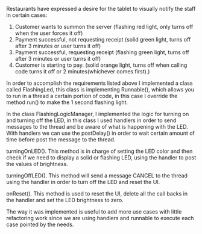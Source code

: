 Restaurants have expressed a desire for the tablet to visually notify the staff in certain cases:

1. Customer wants to summon the server (flashing red light, only turns off when the
    user forces it off)
2. Payment successful, not requesting receipt (solid green light, turns off after 3 minutes or
    user turns it off)
3. Payment successful, requesting receipt (flashing green light, turns off after 3 minutes or
    user turns it off)
4. Customer is starting to pay. (solid orange light, turns off when calling code turns it off or
    2 minutes(whichever comes first).)

In order to accomplish the requirements listed above I implemented a class called FlashingLed,
this class is implementing Runnable(), which allows you to run in a thread a certain portion of code, in
this case I override the method run() to make the 1 second flashing light.

In the class FlashingLogicManager, I implemented the logic for turning on and turning off the LED, in this
class I used handlers in order to send messages to the thread and be aware of what is happening with the LED.
With handlers we can use the postDelay() in order to wait certain amount of time before post the message to the
thread.

turningOnLED(). This method is in charge of setting the LED color and then check if we need to display
a solid or flashing LED, using the handler to post the values of brightness.

turningOffLED(). This method will send a message CANCEL to the thread using the handler in order to turn
off the LED and reset the UI.

onReset(). This method is used to reset the UI, delete all the call backs in the handler and set the
LED brightness to zero.

The way it was implemented is useful to add more use cases with little refactoring work since we are
using handlers and runnable to execute each case pointed by the needs.
